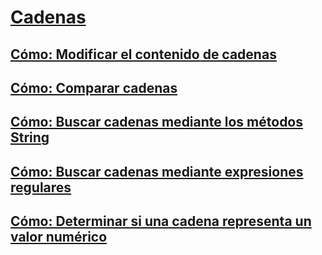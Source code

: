 # [Cadenas](index.md)
## [Cómo: Modificar el contenido de cadenas](how-to-modify-string-contents.md)
## [Cómo: Comparar cadenas](how-to-compare-strings.md)
## [Cómo: Buscar cadenas mediante los métodos String](how-to-search-strings-using-string-methods.md)
## [Cómo: Buscar cadenas mediante expresiones regulares](how-to-search-strings-using-regular-expressions.md)
## [Cómo: Determinar si una cadena representa un valor numérico](how-to-determine-whether-a-string-represents-a-numeric-value.md)
